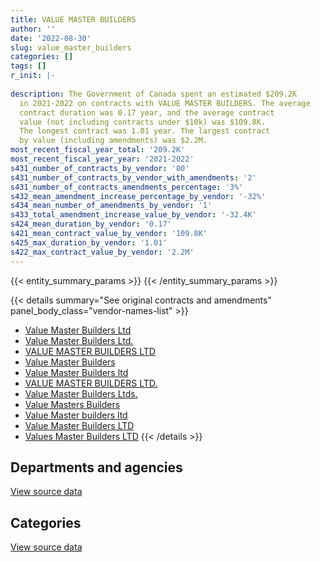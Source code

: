 ```yaml
---
title: VALUE MASTER BUILDERS
author: ''
date: '2022-08-30'
slug: value_master_builders
categories: []
tags: []
r_init: |-
  
description: The Government of Canada spent an estimated $209.2K
  in 2021-2022 on contracts with VALUE MASTER BUILDERS. The average
  contract duration was 0.17 year, and the average contract
  value (not including contracts under $10k) was $109.8K.
  The longest contract was 1.01 year. The largest contract
  by value (including amendments) was $2.2M.
most_recent_fiscal_year_total: '209.2K'
most_recent_fiscal_year_year: '2021-2022'
s431_number_of_contracts_by_vendor: '80'
s431_number_of_contracts_by_vendor_with_amendments: '2'
s431_number_of_contracts_amendments_percentage: '3%'
s432_mean_amendment_increase_percentage_by_vendor: '-32%'
s434_mean_number_of_amendments_by_vendor: '1'
s433_total_amendment_increase_value_by_vendor: '-32.4K'
s424_mean_duration_by_vendor: '0.17'
s421_mean_contract_value_by_vendor: '109.8K'
s425_max_duration_by_vendor: '1.01'
s422_max_contract_value_by_vendor: '2.2M'
---
```


<script src="/rmarkdown-libs/htmlwidgets/htmlwidgets.js"></script>
<link href="/rmarkdown-libs/datatables-css/datatables-crosstalk.css" rel="stylesheet" />
<script src="/rmarkdown-libs/datatables-binding/datatables.js"></script>
<script src="/rmarkdown-libs/jquery/jquery-3.6.0.min.js"></script>
<link href="/rmarkdown-libs/dt-core-bootstrap/css/dataTables.bootstrap.min.css" rel="stylesheet" />
<link href="/rmarkdown-libs/dt-core-bootstrap/css/dataTables.bootstrap.extra.css" rel="stylesheet" />
<script src="/rmarkdown-libs/dt-core-bootstrap/js/jquery.dataTables.min.js"></script>
<script src="/rmarkdown-libs/dt-core-bootstrap/js/dataTables.bootstrap.min.js"></script>
<link href="/rmarkdown-libs/crosstalk/css/crosstalk.min.css" rel="stylesheet" />
<script src="/rmarkdown-libs/crosstalk/js/crosstalk.min.js"></script>
<script src="/rmarkdown-libs/htmlwidgets/htmlwidgets.js"></script>
<link href="/rmarkdown-libs/datatables-css/datatables-crosstalk.css" rel="stylesheet" />
<script src="/rmarkdown-libs/datatables-binding/datatables.js"></script>
<script src="/rmarkdown-libs/jquery/jquery-3.6.0.min.js"></script>
<link href="/rmarkdown-libs/dt-core-bootstrap/css/dataTables.bootstrap.min.css" rel="stylesheet" />
<link href="/rmarkdown-libs/dt-core-bootstrap/css/dataTables.bootstrap.extra.css" rel="stylesheet" />
<script src="/rmarkdown-libs/dt-core-bootstrap/js/jquery.dataTables.min.js"></script>
<script src="/rmarkdown-libs/dt-core-bootstrap/js/dataTables.bootstrap.min.js"></script>
<link href="/rmarkdown-libs/crosstalk/css/crosstalk.min.css" rel="stylesheet" />
<script src="/rmarkdown-libs/crosstalk/js/crosstalk.min.js"></script>

{{< entity_summary_params >}}
{{< /entity_summary_params >}}

{{< details summary="See original contracts and amendments" panel_body_class="vendor-names-list" >}}
- [Value Master Builders Ltd](https://search.open.canada.ca/en/ct/?sort=contract_value_f%20desc&page=1&search_text=%22Value%20Master%20Builders%20Ltd%22)
- [Value Master Builders Ltd.](https://search.open.canada.ca/en/ct/?sort=contract_value_f%20desc&page=1&search_text=%22Value%20Master%20Builders%20Ltd.%22)
- [VALUE MASTER BUILDERS LTD](https://search.open.canada.ca/en/ct/?sort=contract_value_f%20desc&page=1&search_text=%22VALUE%20MASTER%20BUILDERS%20LTD%22)
- [Value Master Builders](https://search.open.canada.ca/en/ct/?sort=contract_value_f%20desc&page=1&search_text=%22Value%20Master%20Builders%22)
- [Value Master Builders ltd](https://search.open.canada.ca/en/ct/?sort=contract_value_f%20desc&page=1&search_text=%22Value%20Master%20Builders%20ltd%22)
- [VALUE MASTER BUILDERS LTD.](https://search.open.canada.ca/en/ct/?sort=contract_value_f%20desc&page=1&search_text=%22VALUE%20MASTER%20BUILDERS%20LTD.%22)
- [Value Master Builders Ltds.](https://search.open.canada.ca/en/ct/?sort=contract_value_f%20desc&page=1&search_text=%22Value%20Master%20Builders%20Ltds.%22)
- [Value Masters Builders](https://search.open.canada.ca/en/ct/?sort=contract_value_f%20desc&page=1&search_text=%22Value%20Masters%20Builders%22)
- [Value Master builders ltd](https://search.open.canada.ca/en/ct/?sort=contract_value_f%20desc&page=1&search_text=%22Value%20Master%20builders%20ltd%22)
- [Value Master Builders LTD](https://search.open.canada.ca/en/ct/?sort=contract_value_f%20desc&page=1&search_text=%22Value%20Master%20Builders%20LTD%22)
- [Values Master Builders LTD](https://search.open.canada.ca/en/ct/?sort=contract_value_f%20desc&page=1&search_text=%22Values%20Master%20Builders%20LTD%22)
{{< /details >}}

## Departments and agencies

<div id="htmlwidget-1" style="width:100%;height:auto;" class="datatables html-widget"></div>
<script type="application/json" data-for="htmlwidget-1">{"x":{"style":"bootstrap","filter":"none","vertical":false,"data":[["<a href=\"/departments/dnd-mdn/\">National Defence<\/a>"],[2390569.93],[349784.51],[253584.29],[209182.66]],"container":"<table class=\"table table-striped table-hover row-border order-column display\">\n  <thead>\n    <tr>\n      <th>Department<\/th>\n      <th>2018-2019<\/th>\n      <th>2019-2020<\/th>\n      <th>2020-2021<\/th>\n      <th>2021-2022<\/th>\n    <\/tr>\n  <\/thead>\n<\/table>","options":{"order":[[4,"desc"]],"pageLength":10,"autoWidth":true,"columnDefs":[{"targets":1,"render":"function(data, type, row, meta) {\n    return type !== 'display' ? data : DTWidget.formatCurrency(data, \"$\", 2, 3, \",\", \".\", true, null);\n  }"},{"targets":2,"render":"function(data, type, row, meta) {\n    return type !== 'display' ? data : DTWidget.formatCurrency(data, \"$\", 2, 3, \",\", \".\", true, null);\n  }"},{"targets":3,"render":"function(data, type, row, meta) {\n    return type !== 'display' ? data : DTWidget.formatCurrency(data, \"$\", 2, 3, \",\", \".\", true, null);\n  }"},{"targets":4,"render":"function(data, type, row, meta) {\n    return type !== 'display' ? data : DTWidget.formatCurrency(data, \"$\", 2, 3, \",\", \".\", true, null);\n  }"},{"width":"16%","targets":[1,2,3,4]},{"className":"dt-right","targets":[1,2,3,4]}],"orderClasses":false}},"evals":["options.columnDefs.0.render","options.columnDefs.1.render","options.columnDefs.2.render","options.columnDefs.3.render"],"jsHooks":[]}</script>
<p class="text-right">
<a href="https://github.com/GoC-Spending/contracts-data/tree/main/data/out/vendors/value_master_builders/summary_by_fiscal_year_by_department.csv" class="source-data-link btn btn-link">View source data</a>
</p>

## Categories

<div id="htmlwidget-2" style="width:100%;height:auto;" class="datatables html-widget"></div>
<script type="application/json" data-for="htmlwidget-2">{"x":{"style":"bootstrap","filter":"none","vertical":false,"data":[["<a href=\"/categories/facilities_and_construction/\">Facilities and construction<\/a>","<a href=\"/categories/office_management/\">Office management<\/a>","<a href=\"/categories/professional_services/\">Professional services<\/a>","<a href=\"/categories/industrial_products_and_services/\">Industrial products and services<\/a>"],[1897945.14,null,258279.44,234345.34],[237522.69,null,112261.82,null],[null,28323.76,225260.53,null],[null,null,209182.66,null]],"container":"<table class=\"table table-striped table-hover row-border order-column display\">\n  <thead>\n    <tr>\n      <th>Category<\/th>\n      <th>2018-2019<\/th>\n      <th>2019-2020<\/th>\n      <th>2020-2021<\/th>\n      <th>2021-2022<\/th>\n    <\/tr>\n  <\/thead>\n<\/table>","options":{"order":[[4,"desc"]],"dom":"t","pageLength":30,"autoWidth":true,"columnDefs":[{"targets":1,"render":"function(data, type, row, meta) {\n    return type !== 'display' ? data : DTWidget.formatCurrency(data, \"$\", 2, 3, \",\", \".\", true, null);\n  }"},{"targets":2,"render":"function(data, type, row, meta) {\n    return type !== 'display' ? data : DTWidget.formatCurrency(data, \"$\", 2, 3, \",\", \".\", true, null);\n  }"},{"targets":3,"render":"function(data, type, row, meta) {\n    return type !== 'display' ? data : DTWidget.formatCurrency(data, \"$\", 2, 3, \",\", \".\", true, null);\n  }"},{"targets":4,"render":"function(data, type, row, meta) {\n    return type !== 'display' ? data : DTWidget.formatCurrency(data, \"$\", 2, 3, \",\", \".\", true, null);\n  }"},{"width":"16%","targets":[1,2,3,4]},{"className":"dt-right","targets":[1,2,3,4]}],"orderClasses":false,"lengthMenu":[10,25,30,50,100]}},"evals":["options.columnDefs.0.render","options.columnDefs.1.render","options.columnDefs.2.render","options.columnDefs.3.render"],"jsHooks":[]}</script>
<p class="text-right">
<a href="https://github.com/GoC-Spending/contracts-data/tree/main/data/out/vendors/value_master_builders/summary_by_fiscal_year_by_category.csv" class="source-data-link btn btn-link">View source data</a>
</p>
